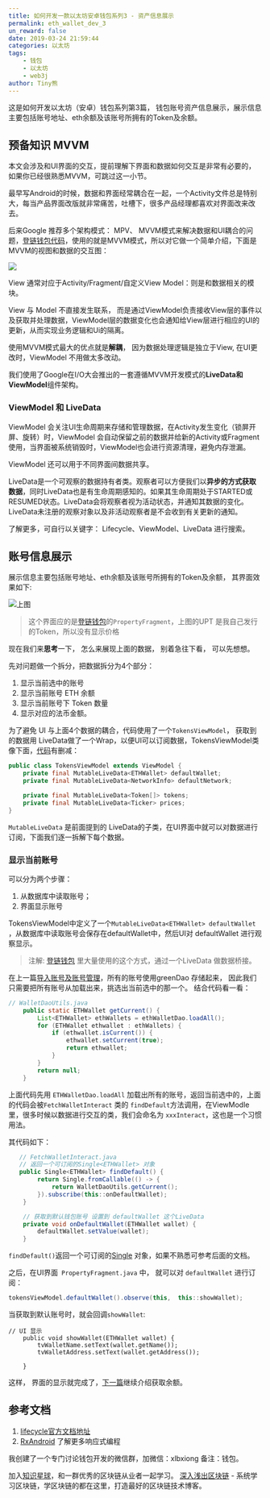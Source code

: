 ```yaml
---
title: 如何开发一款以太坊安卓钱包系列3 - 资产信息展示
permalink: eth_wallet_dev_3
un_reward: false
date: 2019-03-24 21:59:44
categories: 以太坊
tags:
    - 钱包
    - 以太坊
    - web3j
author: Tiny熊
---
```



这是如何开发以太坊（安卓）钱包系列第3篇， 钱包账号资产信息展示，展示信息主要包括账号地址、eth余额及该账号所拥有的Token及余额。


<!-- more -->

## 预备知识 MVVM

本文会涉及和UI界面的交互，提前理解下界面和数据如何交互是非常有必要的，如果你已经很熟悉MVVM，可跳过这一小节。

最早写Android的时候，数据和界面经常耦合在一起，一个Activity文件总是特别大，每当产品界面改版就非常痛苦，吐槽下，很多产品经理都喜欢对界面改来改去。

后来Google 推荐多个架构模式： MPV、 MVVM模式来解决数据和UI耦合的问题，[登链钱包代码](https://github.com/xilibi2003/Upchain-wallet)，使用的就是MVVM模式，所以对它做一个简单介绍，下面是MVVM的视图和数据的交互图：

![](https://img.learnblockchain.cn/2019/15532408840119.jpg!wl)

View 通常对应于Activity/Fragment/自定义View
Model：则是和数据相关的模块。

View 与 Model 不直接发生联系， 而是通过ViewModel负责接收View层的事件以及获取并处理数据，ViewModel层的数据变化也会通知给View层进行相应的UI的更新，从而实现业务逻辑和Ui的隔离。


使用MVVM模式最大的优点就是**解耦**， 因为数据处理逻辑是独立于View, 在UI更改时，ViewModel 不用做太多改动。

我们使用了Google在I/O大会推出的一套遵循MVVM开发模式的**LiveData和ViewModel**组件架构。

### ViewModel 和 LiveData

ViewModel 会关注UI生命周期来存储和管理数据，在Activity发生变化（锁屏开屏、旋转）时，ViewModel 会自动保留之前的数据并给新的Activity或Fragment使用，当界面被系统销毁时，ViewModel也会进行资源清理，避免内存泄漏。

ViewModel 还可以用于不同界面间数据共享。

LiveData是一个可观察的数据持有者类。观察者可以方便我们以**异步的方式获取数据**，同时LiveData也是有生命周期感知的。如果其生命周期处于STARTED或RESUMED状态。LiveData会将观察者视为活动状态，并通知其数据的变化。LiveData未注册的观察对象以及非活动观察者是不会收到有关更新的通知。

了解更多，可自行以关键字： Lifecycle、ViewModel、LiveData 进行搜索。
 

## 账号信息展示

展示信息主要包括账号地址、eth余额及该账号所拥有的Token及余额， 其界面效果如下:

![上图](https://img.learnblockchain.cn/2019/15532473043633.jpg!wl)
> 这个界面应的是[登链钱包](https://github.com/xilibi2003/Upchain-wallet)的`PropertyFragment`，上图的UPT 是我自己发行的Token，所以没有显示价格


现在我们来**思考**一下， 怎么来展现上面的数据， 别着急往下看， 可以先想想。

先对问题做一个拆分，把数据拆分为4个部分：

1. 显示当前选中的账号
2. 显示当前账号 ETH 余额
3. 显示当前账号下 Token 数量
4. 显示对应的法币金额。

为了避免 UI 与上面4个数据的耦合，代码使用了一个`TokensViewModel`， 获取到的数据用 LiveData做了一个Wrap，以便UI可以订阅数据，TokensViewModel类像下面，[代码](https://github.com/xilibi2003/Upchain-wallet)有删减：

```java 
public class TokensViewModel extends ViewModel {
    private final MutableLiveData<ETHWallet> defaultWallet;
    private final MutableLiveData<NetworkInfo> defaultNetwork;

    private final MutableLiveData<Token[]> tokens;
    private final MutableLiveData<Ticker> prices;
}

```

`MutableLiveData`  是前面提到的 LiveData的子类，在UI界面中就可以对数据进行订阅，下面我们逐一拆解下每个数据。


### 显示当前账号

可以分为两个步骤： 
1. 从数据库中读取账号；
2. 界面显示账号


TokensViewModel中定义了一个`MutableLiveData<ETHWallet> defaultWallet` ，从数据库中读取账号会保存在defaultWallet中，然后UI对 defaultWallet 进行观察显示。

> 注解: [登链钱包](https://github.com/xilibi2003/Upchain-wallet) 里大量使用的这个方式，通过一个LiveData 做数据桥接。

在上一篇[导入账号及账号管理](https://learnblockchain.cn/2019/03/18/eth-wallet-dev-2/)，所有的账号使用greenDao 存储起来， 因此我们只需要把所有账号从加载出来，挑选出当前选中的那一个。 结合代码看一看：


```java
// WalletDaoUtils.java
    public static ETHWallet getCurrent() {
        List<ETHWallet> ethWallets = ethWalletDao.loadAll();
        for (ETHWallet ethwallet : ethWallets) {
            if (ethwallet.isCurrent()) {
                ethwallet.setCurrent(true);
                return ethwallet;
            }
        }
        return null;
    }
```
上面代码先用 `ETHWalletDao.loadAll` 加载出所有的账号，返回当前选中的，上面的代码会被`FetchWalletInteract` 类的 `findDefault`方法调用，在ViewModle里，很多时候以数据进行交互的类，我们会命名为 `xxxInteract`，这也是一个习惯用法。

其代码如下：

```java 
   // FetchWalletInteract.java
   // 返回一个可订阅的Single<ETHWallet> 对象
   public Single<ETHWallet> findDefault() {
        return Single.fromCallable(() -> {
            return WalletDaoUtils.getCurrent();
        }).subscribe(this::onDefaultWallet);
    } 

    // 获取到默认钱包账号 设置到 defaultWallet 这个LiveData
    private void onDefaultWallet(ETHWallet wallet) {
        defaultWallet.setValue(wallet);
    }
```

`findDefault()`返回一个可订阅的[Single](https://mcxiaoke.gitbooks.io/rxdocs/content/Single.html)<ETHWallet> 对象，如果不熟悉可参考后面的文档。

之后，在UI界面` PropertyFragment.java` 中， 就可以对 `defaultWallet` 进行订阅：

```java
tokensViewModel.defaultWallet().observe(this,  this::showWallet);
```

当获取到默认账号时，就会回调`showWallet`:

```
// UI 显示
    public void showWallet(ETHWallet wallet) {
        tvWalletName.setText(wallet.getName());
        tvWalletAddress.setText(wallet.getAddress());

    }
```

这样， 界面的显示就完成了，[下一篇](https://learnblockchain.cn/2019/03/26/eth_wallet_dev_4/)继续介绍获取余额。



## 参考文档

1. [lifecycle官方文档地址](https://developer.android.com/topic/libraries/architecture/lifecycle)
2. [RxAndroid](https://github.com/ReactiveX/RxAndroid/) 了解更多响应式编程


我创建了一个专门讨论钱包开发的微信群，加微信：xlbxiong 备注：钱包。


加入[知识星球](https://learnblockchain.cn/images/zsxq.png)，和一群优秀的区块链从业者一起学习。
[深入浅出区块链](https://learnblockchain.cn/) - 系统学习区块链，学区块链的都在这里，打造最好的区块链技术博客。

